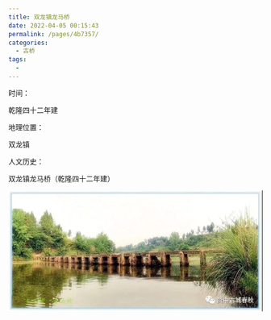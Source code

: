 ```yaml
---
title: 双龙镇龙马桥
date: 2022-04-05 00:15:43
permalink: /pages/4b7357/
categories:
  - 古桥
tags:
  - 
---
```

时间：

乾隆四十二年建

地理位置：

双龙镇

人文历史：

双龙镇龙马桥（乾隆四十二年建）

![双龙镇龙马桥](/img/photo/42.jpg)
